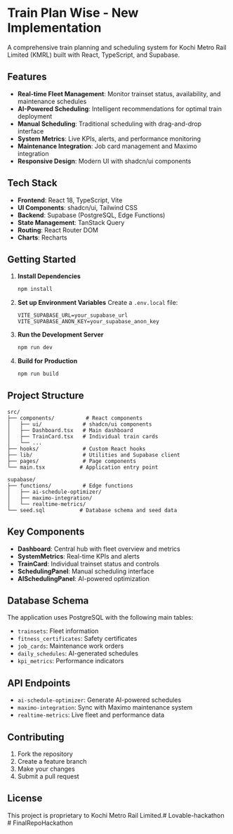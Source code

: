 # Train Plan Wise - New Implementation

A comprehensive train planning and scheduling system for Kochi Metro Rail Limited (KMRL) built with React, TypeScript, and Supabase.

## Features

- **Real-time Fleet Management**: Monitor trainset status, availability, and maintenance schedules
- **AI-Powered Scheduling**: Intelligent recommendations for optimal train deployment
- **Manual Scheduling**: Traditional scheduling with drag-and-drop interface
- **System Metrics**: Live KPIs, alerts, and performance monitoring
- **Maintenance Integration**: Job card management and Maximo integration
- **Responsive Design**: Modern UI with shadcn/ui components

## Tech Stack

- **Frontend**: React 18, TypeScript, Vite
- **UI Components**: shadcn/ui, Tailwind CSS
- **Backend**: Supabase (PostgreSQL, Edge Functions)
- **State Management**: TanStack Query
- **Routing**: React Router DOM
- **Charts**: Recharts

## Getting Started

1. **Install Dependencies**
   ```bash
   npm install
   ```

2. **Set up Environment Variables**
   Create a `.env.local` file:
   ```
   VITE_SUPABASE_URL=your_supabase_url
   VITE_SUPABASE_ANON_KEY=your_supabase_anon_key
   ```

3. **Run the Development Server**
   ```bash
   npm run dev
   ```

4. **Build for Production**
   ```bash
   npm run build
   ```

## Project Structure

```
src/
├── components/          # React components
│   ├── ui/             # shadcn/ui components
│   ├── Dashboard.tsx   # Main dashboard
│   ├── TrainCard.tsx   # Individual train cards
│   └── ...
├── hooks/              # Custom React hooks
├── lib/                # Utilities and Supabase client
├── pages/              # Page components
└── main.tsx           # Application entry point

supabase/
├── functions/          # Edge functions
│   ├── ai-schedule-optimizer/
│   ├── maximo-integration/
│   └── realtime-metrics/
└── seed.sql           # Database schema and seed data
```

## Key Components

- **Dashboard**: Central hub with fleet overview and metrics
- **SystemMetrics**: Real-time KPIs and alerts
- **TrainCard**: Individual trainset status and controls
- **SchedulingPanel**: Manual scheduling interface
- **AISchedulingPanel**: AI-powered optimization

## Database Schema

The application uses PostgreSQL with the following main tables:
- `trainsets`: Fleet information
- `fitness_certificates`: Safety certificates
- `job_cards`: Maintenance work orders
- `daily_schedules`: AI-generated schedules
- `kpi_metrics`: Performance indicators

## API Endpoints

- `ai-schedule-optimizer`: Generate AI-powered schedules
- `maximo-integration`: Sync with Maximo maintenance system
- `realtime-metrics`: Live fleet and performance data

## Contributing

1. Fork the repository
2. Create a feature branch
3. Make your changes
4. Submit a pull request

## License

This project is proprietary to Kochi Metro Rail Limited.#   L o v a b l e - h a c k a t h o n  
 #   F i n a l R e p o H a c k a t h o n  
 